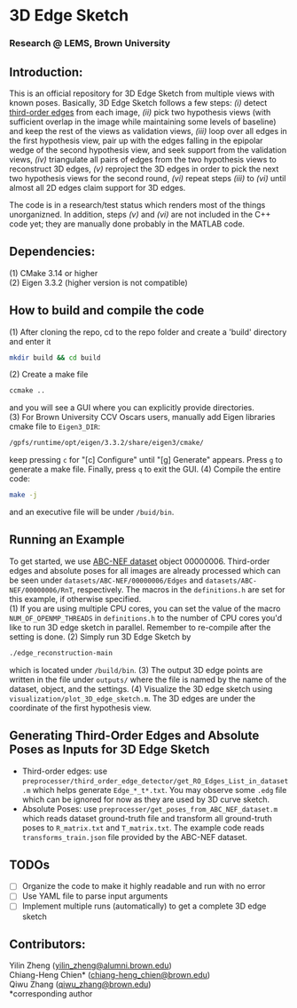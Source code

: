 # 3D Edge Sketch
### Research @ LEMS, Brown University

## Introduction:
This is an official repository for 3D Edge Sketch from multiple views with known poses. Basically, 3D Edge Sketch follows a few steps: _(i)_ detect [third-order edges](https://github.com/C-H-Chien/Third-Order-Edge-Detector) from each image, _(ii)_ pick two hypothesis views (with sufficient overlap in the image while maintaining some levels of baseline) and keep the rest of the views as validation views, _(iii)_ loop over all edges in the first hypothesis view, pair up with the edges falling in the epipolar wedge of the second hypothesis view, and seek support from the validation views, _(iv)_ triangulate all pairs of edges from the two hypothesis views to reconstruct 3D edges, _(v)_ reproject the 3D edges in order to pick the next two hypothesis views for the second round, _(vi)_ repeat steps _(iii)_ to _(vi)_ until almost all 2D edges claim support for 3D edges. <br />

The code is in a research/test status which renders most of the things unorganizned. In addition, steps _(v)_ and _(vi)_ are not included in the C++ code yet; they are manually done probably in the MATLAB code.

## Dependencies:
(1) CMake 3.14 or higher <br />
(2) Eigen 3.3.2 (higher version is not compatible) <br />

## How to build and compile the code
(1) After cloning the repo, cd to the repo folder and create a 'build' directory and enter it
```bash
mkdir build && cd build
```
(2) Create a make file <br />
```bash
ccmake ..
```
and you will see a GUI where you can explicitly provide directories. <br />
(3) For Brown University CCV Oscars users, manually add Eigen libraries cmake file to ``Eigen3_DIR``:
```bash
/gpfs/runtime/opt/eigen/3.3.2/share/eigen3/cmake/
```
keep pressing ``c`` for "[c] Configure" until "[g] Generate" appears. Press ``g`` to generate a make file. Finally, press ``q`` to exit the GUI.
(4) Compile the entire code:
```bash
make -j
```
and an executive file will be under ``/buid/bin``. <br />

## Running an Example
To get started, we use [ABC-NEF dataset](https://github.com/yunfan1202/NEF_code?tab=readme-ov-file#evergreen_treedataset) object 00000006. Third-order edges and absolute poses for all images are already processed which can be seen under ``datasets/ABC-NEF/00000006/Edges`` and ``datasets/ABC-NEF/00000006/RnT``, respectively. The macros in the ``definitions.h`` are set for this example, if otherwise specified. <br />
(1) If you are using multiple CPU cores, you can set the value of the macro ``NUM_OF_OPENMP_THREADS`` in ``definitions.h`` to the number of CPU cores you'd like to run 3D edge sketch in parallel. Remember to re-compile after the setting is done.
(2) Simply run 3D Edge Sketch by
```bash
./edge_reconstruction-main
```
which is located under ``/build/bin``.
(3) The output 3D edge points are written in the file under ``outputs/`` where the file is named by the name of the dataset, object, and the settings.
(4) Visualize the 3D edge sketch using ``visualization/plot_3D_edge_sketch.m``. The 3D edges are under the coordinate of the first hypothesis view.

## Generating Third-Order Edges and Absolute Poses as Inputs for 3D Edge Sketch
- Third-order edges: use ``preprocesser/third_order_edge_detector/get_RO_Edges_List_in_dataset.m`` which helps generate ``Edge_*_t*.txt``. You may observe some ``.edg`` file which can be ignored for now as they are used by 3D curve sketch.
- Absolute Poses: use ``preprocesser/get_poses_from_ABC_NEF_dataset.m`` which reads dataset ground-truth file and transform all ground-truth poses to ``R_matrix.txt`` and ``T_matrix.txt``. The example code reads ``transforms_train.json`` file provided by the ABC-NEF dataset.

## TODOs
- [ ] Organize the code to make it highly readable and run with no error
- [ ] Use YAML file to parse input arguments
- [ ] Implement multiple runs (automatically) to get a complete 3D edge sketch

## Contributors:
Yilin Zheng (yilin_zheng@alumni.brown.edu) <br />
Chiang-Heng Chien* (chiang-heng_chien@brown.edu) <br />
Qiwu Zhang (qiwu_zhang@brown.edu) <br />
*corresponding author


